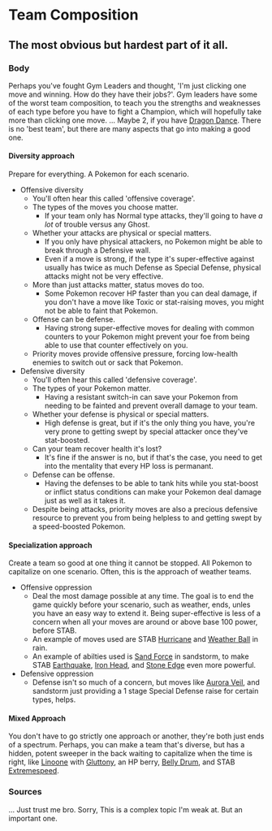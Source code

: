 # Team Composition

## The most obvious but hardest part of it all.

### Body

Perhaps you've fought Gym Leaders and thought, 'I'm just clicking one move and winning. How do they have their jobs?'. Gym leaders have some of the worst team composition, to teach you the strengths and weaknesses of each type before you have to fight a Champion, which will hopefully take more than clicking one move. ... Maybe 2, if you have [Dragon Dance](https://www.serebii.net/attackdex-sm/dragondance.shtml). There is no 'best team', but there are many aspects that go into making a good one.

#### Diversity approach

Prepare for everything. A Pokemon for each scenario.
- Offensive diversity
  - You'll often hear this called 'offensive coverage'.
  - The types of the moves you choose matter.
    - If your team only has Normal type attacks, they'll going to have *a lot* of trouble versus any Ghost.
  - Whether your attacks are physical or special matters.
    - If you only have physical attackers, no Pokemon might be able to break through a Defensive wall.
    - Even if a move is strong, if the type it's super-effective against usually has twice as much Defense as Special Defense, physical attacks might not be very effective.
  - More than just attacks matter, status moves do too.
    - Some Pokemon recover HP faster than you can deal damage, if you don't have a move like Toxic or stat-raising moves, you might not be able to faint that Pokemon.
  - Offense can be defense.
    - Having strong super-effective moves for dealing with common counters to your Pokemon might prevent your foe from being able to use that counter effectively on you.
  - Priority moves provide offensive pressure, forcing low-health enemies to switch out or sack that Pokemon.
- Defensive diversity
  - You'll often hear this called 'defensive coverage'.
  - The types of your Pokemon matter.
    - Having a resistant switch-in can save your Pokemon from needing to be fainted and prevent overall damage to your team.
  - Whether your defense is physical or special matters.
    - High defense is great, but if it's the only thing you have, you're very prone to getting swept by special attacker once they've stat-boosted.
  - Can your team recover health it's lost?
    - It's fine if the answer is no, but if that's the case, you need to get into the mentality that every HP loss is permanant.
  - Defense can be offense.
    - Having the defenses to be able to tank hits while you stat-boost or inflict status conditions can make your Pokemon deal damage just as well as it takes it.
  - Despite being attacks, priority moves are also a precious defensive resource to prevent you from being helpless to and getting swept by a speed-boosted Pokemon.

#### Specialization approach

Create a team so good at one thing it cannot be stopped. All Pokemon to capitalize on one scenario. Often, this is the approach of weather teams.
- Offensive oppression
  - Deal the most damage possible at any time. The goal is to end the game quickly before your scenario, such as weather, ends, unles you have an easy way to extend it. Being super-effective is less of a concern when all your moves are around or above base 100 power, before STAB.
  - An example of moves used are STAB [Hurricane](https://www.serebii.net/attackdex-swsh/hurricane.shtml) and [Weather Ball](https://www.serebii.net/attackdex-swsh/weatherball.shtml) in rain.
  - An example of abilties used is [Sand Force](https://www.serebii.net/abilitydex/sandforce.shtml) in sandstorm, to make STAB [Earthquake](https://www.serebii.net/attackdex-swsh/earthquake.shtml), [Iron Head](https://www.serebii.net/attackdex-swsh/ironhead.shtml), and [Stone Edge](https://www.serebii.net/attackdex-swsh/stoneedge.shtml) even more powerful.
- Defensive oppression
  - Defense isn't so much of a concern, but moves like [Aurora Veil](https://www.serebii.net/attackdex-swsh/auroraveil.shtml), and sandstorm just providing a 1 stage Special Defense raise for certain types, helps.

#### Mixed Approach

You don't have to go strictly one approach or another, they're both just ends of a spectrum. Perhaps, you can make a team that's diverse, but has a hidden, potent sweeper in the back waiting to capitalize when the time is right, like [Linoone](https://www.serebii.net/pokedex-swsh/linoone/#) with [Gluttony](https://www.serebii.net/abilitydex/gluttony.shtml), an HP berry, [Belly Drum](https://www.serebii.net/attackdex-swsh/bellydrum.shtml), and STAB [Extremespeed](https://www.serebii.net/attackdex-swsh/extremespeed.shtml).

### Sources
... Just trust me bro. Sorry, This is a complex topic I'm weak at. But an important one.
